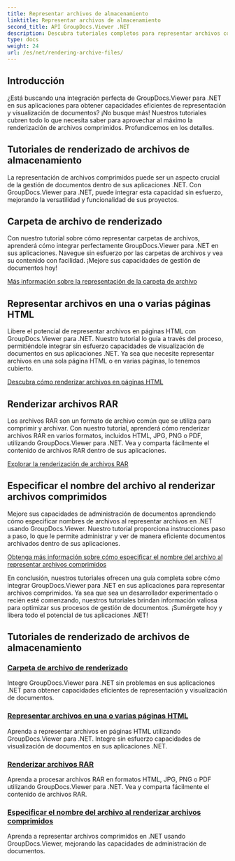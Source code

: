```yaml
---
title: Representar archivos de almacenamiento
linktitle: Representar archivos de almacenamiento
second_title: API GroupDocs.Viewer .NET
description: Descubra tutoriales completos para representar archivos comprimidos utilizando GroupDocs.Viewer para .NET. Integre de manera transparente y eficiente sus aplicaciones .NET.
type: docs
weight: 24
url: /es/net/rendering-archive-files/
---
```

## Introducción

¿Está buscando una integración perfecta de GroupDocs.Viewer para .NET en sus aplicaciones para obtener capacidades eficientes de representación y visualización de documentos? ¡No busque más! Nuestros tutoriales cubren todo lo que necesita saber para aprovechar al máximo la renderización de archivos comprimidos. Profundicemos en los detalles.

## Tutoriales de renderizado de archivos de almacenamiento

La representación de archivos comprimidos puede ser un aspecto crucial de la gestión de documentos dentro de sus aplicaciones .NET. Con GroupDocs.Viewer para .NET, puede integrar esta capacidad sin esfuerzo, mejorando la versatilidad y funcionalidad de sus proyectos.

## Carpeta de archivo de renderizado

Con nuestro tutorial sobre cómo representar carpetas de archivos, aprenderá cómo integrar perfectamente GroupDocs.Viewer para .NET en sus aplicaciones. Navegue sin esfuerzo por las carpetas de archivos y vea su contenido con facilidad. ¡Mejore sus capacidades de gestión de documentos hoy!

[Más información sobre la representación de la carpeta de archivo](./render-archive-folder/)

## Representar archivos en una o varias páginas HTML

Libere el potencial de representar archivos en páginas HTML con GroupDocs.Viewer para .NET. Nuestro tutorial lo guía a través del proceso, permitiéndole integrar sin esfuerzo capacidades de visualización de documentos en sus aplicaciones .NET. Ya sea que necesite representar archivos en una sola página HTML o en varias páginas, lo tenemos cubierto.

[Descubra cómo renderizar archivos en páginas HTML](./render-archives-html/)

## Renderizar archivos RAR

Los archivos RAR son un formato de archivo común que se utiliza para comprimir y archivar. Con nuestro tutorial, aprenderá cómo renderizar archivos RAR en varios formatos, incluidos HTML, JPG, PNG o PDF, utilizando GroupDocs.Viewer para .NET. Vea y comparta fácilmente el contenido de archivos RAR dentro de sus aplicaciones.

[Explorar la renderización de archivos RAR](./render-rar/)

## Especificar el nombre del archivo al renderizar archivos comprimidos

Mejore sus capacidades de administración de documentos aprendiendo cómo especificar nombres de archivos al representar archivos en .NET usando GroupDocs.Viewer. Nuestro tutorial proporciona instrucciones paso a paso, lo que le permite administrar y ver de manera eficiente documentos archivados dentro de sus aplicaciones.

[Obtenga más información sobre cómo especificar el nombre del archivo al representar archivos comprimidos](./specify-filename-render-archive/)

En conclusión, nuestros tutoriales ofrecen una guía completa sobre cómo integrar GroupDocs.Viewer para .NET en sus aplicaciones para representar archivos comprimidos. Ya sea que sea un desarrollador experimentado o recién esté comenzando, nuestros tutoriales brindan información valiosa para optimizar sus procesos de gestión de documentos. ¡Sumérgete hoy y libera todo el potencial de tus aplicaciones .NET!
## Tutoriales de renderizado de archivos de almacenamiento
### [Carpeta de archivo de renderizado](./render-archive-folder/)
Integre GroupDocs.Viewer para .NET sin problemas en sus aplicaciones .NET para obtener capacidades eficientes de representación y visualización de documentos.
### [Representar archivos en una o varias páginas HTML](./render-archives-html/)
Aprenda a representar archivos en páginas HTML utilizando GroupDocs.Viewer para .NET. Integre sin esfuerzo capacidades de visualización de documentos en sus aplicaciones .NET.
### [Renderizar archivos RAR](./render-rar/)
Aprenda a procesar archivos RAR en formatos HTML, JPG, PNG o PDF utilizando GroupDocs.Viewer para .NET. Vea y comparta fácilmente el contenido de archivos RAR.
### [Especificar el nombre del archivo al renderizar archivos comprimidos](./specify-filename-render-archive/)
Aprenda a representar archivos comprimidos en .NET usando GroupDocs.Viewer, mejorando las capacidades de administración de documentos.